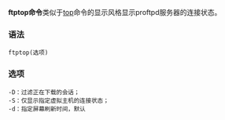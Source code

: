 **ftptop命令**类似于[top](https://philipding.github.io/linux-command/top "top命令")命令的显示风格显示proftpd服务器的连接状态。

### 语法  

```
ftptop(选项)
```

### 选项  

```
-D：过滤正在下载的会话；
-S：仅显示指定虚拟主机的连接状态；
-d：指定屏幕刷新时间，默认
```